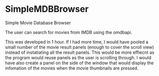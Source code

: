 # SimpleMDBBrowser

Simple Movie Database Browser

The user can search for movies from IMDB using the omdbapi.

This was developed in 1 hour. If I had more time, I would have pooled a small number of the movie result panels (enough to cover the scroll view) instead of instatiating all the result panels. This would be more effiecnt as the program would reuse panels as the user is scrolling through. I would have also create a panel on the side of the window that would display the infomation of the movies when the movie thumbnails are pressed.
